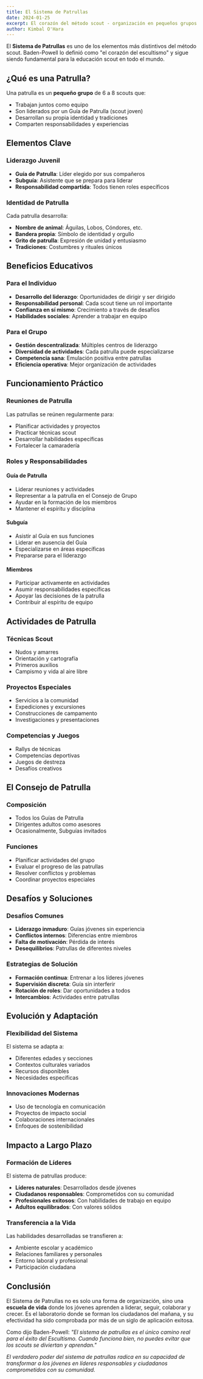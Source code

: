 ```yaml
---
title: El Sistema de Patrullas
date: 2024-01-25
excerpt: El corazón del método scout - organización en pequeños grupos liderados por jóvenes
author: Kimbal O'Hara
---
```


El **Sistema de Patrullas** es uno de los elementos más distintivos del método scout. Baden-Powell lo definió como "el corazón del escultismo" y sigue siendo fundamental para la educación scout en todo el mundo.

## ¿Qué es una Patrulla?

Una patrulla es un **pequeño grupo** de 6 a 8 scouts que:
- Trabajan juntos como equipo
- Son liderados por un Guía de Patrulla (scout joven)
- Desarrollan su propia identidad y tradiciones
- Comparten responsabilidades y experiencias

## Elementos Clave

### Liderazgo Juvenil
- **Guía de Patrulla**: Líder elegido por sus compañeros
- **Subguía**: Asistente que se prepara para liderar
- **Responsabilidad compartida**: Todos tienen roles específicos

### Identidad de Patrulla
Cada patrulla desarrolla:
- **Nombre de animal**: Águilas, Lobos, Cóndores, etc.
- **Bandera propia**: Símbolo de identidad y orgullo
- **Grito de patrulla**: Expresión de unidad y entusiasmo
- **Tradiciones**: Costumbres y rituales únicos

## Beneficios Educativos

### Para el Individuo
- **Desarrollo del liderazgo**: Oportunidades de dirigir y ser dirigido
- **Responsabilidad personal**: Cada scout tiene un rol importante
- **Confianza en sí mismo**: Crecimiento a través de desafíos
- **Habilidades sociales**: Aprender a trabajar en equipo

### Para el Grupo
- **Gestión descentralizada**: Múltiples centros de liderazgo
- **Diversidad de actividades**: Cada patrulla puede especializarse
- **Competencia sana**: Emulación positiva entre patrullas
- **Eficiencia operativa**: Mejor organización de actividades

## Funcionamiento Práctico

### Reuniones de Patrulla
Las patrullas se reúnen regularmente para:
- Planificar actividades y proyectos
- Practicar técnicas scout
- Desarrollar habilidades específicas
- Fortalecer la camaradería

### Roles y Responsabilidades

#### Guía de Patrulla
- Liderar reuniones y actividades
- Representar a la patrulla en el Consejo de Grupo
- Ayudar en la formación de los miembros
- Mantener el espíritu y disciplina

#### Subguía
- Asistir al Guía en sus funciones
- Liderar en ausencia del Guía
- Especializarse en áreas específicas
- Prepararse para el liderazgo

#### Miembros
- Participar activamente en actividades
- Asumir responsabilidades específicas
- Apoyar las decisiones de la patrulla
- Contribuir al espíritu de equipo

## Actividades de Patrulla

### Técnicas Scout
- Nudos y amarres
- Orientación y cartografía
- Primeros auxilios
- Campismo y vida al aire libre

### Proyectos Especiales
- Servicios a la comunidad
- Expediciones y excursiones
- Construcciones de campamento
- Investigaciones y presentaciones

### Competencias y Juegos
- Rallys de técnicas
- Competencias deportivas
- Juegos de destreza
- Desafíos creativos

## El Consejo de Patrulla

### Composición
- Todos los Guías de Patrulla
- Dirigentes adultos como asesores
- Ocasionalmente, Subguías invitados

### Funciones
- Planificar actividades del grupo
- Evaluar el progreso de las patrullas
- Resolver conflictos y problemas
- Coordinar proyectos especiales

## Desafíos y Soluciones

### Desafíos Comunes
- **Liderazgo inmaduro**: Guías jóvenes sin experiencia
- **Conflictos internos**: Diferencias entre miembros
- **Falta de motivación**: Pérdida de interés
- **Desequilibrios**: Patrullas de diferentes niveles

### Estrategias de Solución
- **Formación continua**: Entrenar a los líderes jóvenes
- **Supervisión discreta**: Guía sin interferir
- **Rotación de roles**: Dar oportunidades a todos
- **Intercambios**: Actividades entre patrullas

## Evolución y Adaptación

### Flexibilidad del Sistema
El sistema se adapta a:
- Diferentes edades y secciones
- Contextos culturales variados
- Recursos disponibles
- Necesidades específicas

### Innovaciones Modernas
- Uso de tecnología en comunicación
- Proyectos de impacto social
- Colaboraciones internacionales
- Enfoques de sostenibilidad

## Impacto a Largo Plazo

### Formación de Líderes
El sistema de patrullas produce:
- **Líderes naturales**: Desarrollados desde jóvenes
- **Ciudadanos responsables**: Comprometidos con su comunidad
- **Profesionales exitosos**: Con habilidades de trabajo en equipo
- **Adultos equilibrados**: Con valores sólidos

### Transferencia a la Vida
Las habilidades desarrolladas se transfieren a:
- Ambiente escolar y académico
- Relaciones familiares y personales
- Entorno laboral y profesional
- Participación ciudadana

## Conclusión

El Sistema de Patrullas no es solo una forma de organización, sino una **escuela de vida** donde los jóvenes aprenden a liderar, seguir, colaborar y crecer. Es el laboratorio donde se forman los ciudadanos del mañana, y su efectividad ha sido comprobada por más de un siglo de aplicación exitosa.

Como dijo Baden-Powell: *"El sistema de patrullas es el único camino real para el éxito del Escultismo. Cuando funciona bien, no puedes evitar que los scouts se diviertan y aprendan."*

*El verdadero poder del sistema de patrullas radica en su capacidad de transformar a los jóvenes en líderes responsables y ciudadanos comprometidos con su comunidad.*
